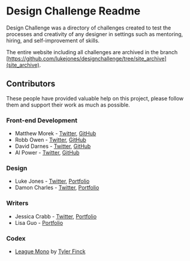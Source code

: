 # Design Challenge Readme

Design Challenge was a directory of challenges created to test the processes and creativity of any designer in settings such as mentoring, hiring, and self-improvement of skills.

The entire website including all challenges are archived in the branch [https://github.com/lukejones/designchallenge/tree/site_archive](site_archive).

## Contributors

These people have provided valuable help on this project, please follow them and support their work as much as possible.

### Front-end Development

* Matthew Morek - [Twitter](https://twitter.com/matthewmorek), [GitHub](https://github.com/matthewmorek)
* Robb Owen - [Twitter](https://twitter.com/Robb0wen), [GitHub](https://github.com/Robb0wen)
* David Darnes - [Twitter](https://twitter.com/DavidDarnes), [GitHub](https://github.com/daviddarnes)
* Al Power - [Twitter](https://twitter.com/alpower), [GitHub](https://github.com/alpower)

### Design

* Luke Jones - [Twitter](https://twitter.com/lukejones), [Portfolio](https://lukejones.me)
* Damon Charles - [Twitter](https://twitter.com/CosmoCheese), [Portfolio](http://damoncharles.com)

### Writers

* Jessica Crabb - [Twitter](https://twitter.com/jessicaanncrabb), [Portfolio](http://jessicacrabb.com/)
* Lisa Guo - [Portfolio](http://lisaguo.design)

### Codex

* [League Mono](https://www.theleagueofmoveabletype.com/league-mono) by [Tyler Finck](https://twitter.com/typeler) 